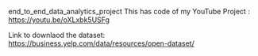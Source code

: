 end_to_end_data_analytics_project
This has code of my YouTube Project : https://youtu.be/oXLxbk5USFg

Link to downlaod the dataset: https://business.yelp.com/data/resources/open-dataset/
